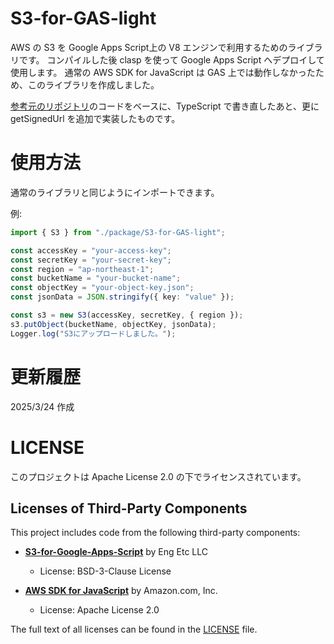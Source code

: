# S3-for-GAS-light

AWS の S3 を Google Apps Script上の V8 エンジンで利用するためのライブラリです。
コンパイルした後 clasp を使って Google Apps Script へデプロイして使用します。
通常の AWS SDK for JavaScript は GAS 上では動作しなかったため、このライブラリを作成しました。

[参考元のリポジトリ](https://github.com/eschultink/S3-for-Google-Apps-Script)のコードをベースに、TypeScript で書き直したあと、更に getSignedUrl を追加で実装したものです。

# 使用方法

通常のライブラリと同じようにインポートできます。

例:

```typescript
import { S3 } from "./package/S3-for-GAS-light";

const accessKey = "your-access-key";
const secretKey = "your-secret-key";
const region = "ap-northeast-1";
const bucketName = "your-bucket-name";
const objectKey = "your-object-key.json";
const jsonData = JSON.stringify({ key: "value" });

const s3 = new S3(accessKey, secretKey, { region });
s3.putObject(bucketName, objectKey, jsonData);
Logger.log("S3にアップロードしました。");
```

# 更新履歴

2025/3/24 作成

# LICENSE

このプロジェクトは Apache License 2.0 の下でライセンスされています。

## Licenses of Third-Party Components

This project includes code from the following third-party components:

- **[S3-for-Google-Apps-Script](https://github.com/eschultink/S3-for-Google-Apps-Script)** by Eng Etc LLC
  - License: BSD-3-Clause License
  
- **[AWS SDK for JavaScript](https://github.com/aws/aws-sdk-js)** by Amazon.com, Inc.
  - License: Apache License 2.0

The full text of all licenses can be found in the [LICENSE](LICENSE) file.
